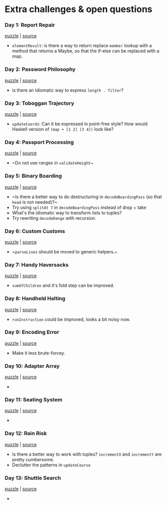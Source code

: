 # Extra challenges & open questions

### Day 1: Report Repair

[puzzle](https://adventofcode.com/2020/day/1) | [source](/src/Day1.hs)

* `elementResult`: is there a way to return replace `member` lookup with a
  method that returns a Maybe, so that the if-else can be replaced with a map.

### Day 2: Password Philosophy

[puzzle](https://adventofcode.com/2020/day/2) | [source](/src/Day2.hs)

* is there an idiomatic way to express `length . filter`?

### Day 3: Toboggan Trajectory

[puzzle](https://adventofcode.com/2020/day/3) | [source](/src/Day3.hs)

* `updateCoords`:  Can it be expressed in point-free style? How would Haskell
  version of `(map + [1 2] [3 4])` look like?

### Day 4: Passport Processing

[puzzle](https://adventofcode.com/2020/day/4) | [source](/src/Day4.hs)

* ~Do not use ranges in `validateHeight`~

### Day 5: Binary Boarding

[puzzle](https://adventofcode.com/2020/day/5) | [source](/src/Day5.hs)

* ~Is there a better way to do destructuring in `decodeBoardingPass` (so that
  `head` is not needed)?~
* Try using `splitAt 7` in `decodeBoardingPass` instead of drop + take
* What's the idiomatic way to transform lists to tuples?
* Try rewriting `decodeRange` with recursion.

### Day 6: Custom Customs

[puzzle](https://adventofcode.com/2020/day/6) | [source](/src/Day6.hs)

* ~`parseLines` should be moved to generic helpers.~

### Day 7: Handy Haversacks

[puzzle](https://adventofcode.com/2020/day/7) | [source](/src/Day7.hs)

* `sumOfChildren` and it's fold step can be improved.

### Day 8: Handheld Halting

[puzzle](https://adventofcode.com/2020/day/8) | [source](/src/Day8.hs)

* `runInstruction` could be improved, looks a bit noisy now.

### Day 9: Encoding Error

[puzzle](https://adventofcode.com/2020/day/9) | [source](/src/Day9.hs)

* Make it less brute-forcey.

### Day 10: Adapter Array

[puzzle](https://adventofcode.com/2020/day/10) | [source](/src/Day10.hs)

*

### Day 11: Seating System

[puzzle](https://adventofcode.com/2020/day/11) | [source](/src/Day11.hs)

*

### Day 12: Rain Risk

[puzzle](https://adventofcode.com/2020/day/12) | [source](/src/Day12.hs)

* Is there a better way to work with tuples? `incrementX` and `incrementY` are
  pretty cumbersome.
* Declutter the patterns in `updateCourse`

### Day 13: Shuttle Search

[puzzle](https://adventofcode.com/2020/day/13) | [source](/src/Day13.hs)

*
